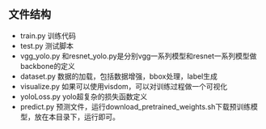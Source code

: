 ## 文件结构

- train.py 训练代码
- test.py 测试脚本
- vgg_yolo.py 和resnet_yolo.py是分别vgg一系列模型和resnet一系列模型做backbone的定义
- dataset.py 数据的加载，包括数据增强，bbox处理，label生成
- visualize.py 如果可以使用visdom，可以对训练过程做一个可视化
- yoloLoss.py yolo超复杂的损失函数定义
- predict.py 预测文件，运行download_pretrained_weights.sh下载预训练模型，放在本目录下，运行即可。

